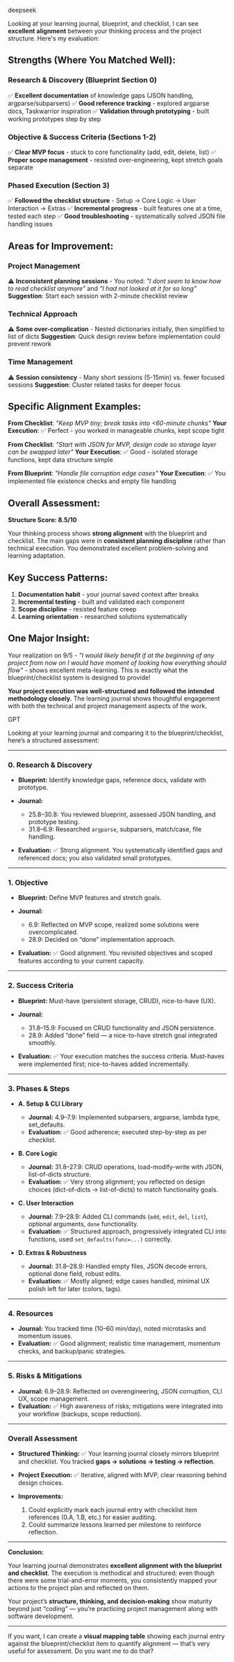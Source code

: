 deepseek

Looking at your learning journal, blueprint, and checklist, I can see **excellent alignment** between your thinking process and the project structure. Here's my evaluation:

## **Strengths (Where You Matched Well):**

### **Research & Discovery (Blueprint Section 0)**
✅ **Excellent documentation** of knowledge gaps (JSON handling, argparse/subparsers)
✅ **Good reference tracking** - explored argparse docs, Taskwarrior inspiration
✅ **Validation through prototyping** - built working prototypes step by step

### **Objective & Success Criteria (Sections 1-2)**
✅ **Clear MVP focus** - stuck to core functionality (add, edit, delete, list)
✅ **Proper scope management** - resisted over-engineering, kept stretch goals separate

### **Phased Execution (Section 3)**
✅ **Followed the checklist structure** - Setup → Core Logic → User Interaction → Extras
✅ **Incremental progress** - built features one at a time, tested each step
✅ **Good troubleshooting** - systematically solved JSON file handling issues

## **Areas for Improvement:**

### **Project Management**
⚠️ **Inconsistent planning sessions** - You noted: *"I dont seem to know how to read checklist anymore"* and *"I had not looked at it for so long"*
**Suggestion**: Start each session with 2-minute checklist review

### **Technical Approach**
⚠️ **Some over-complication** - Nested dictionaries initially, then simplified to list of dicts
**Suggestion**: Quick design review before implementation could prevent rework

### **Time Management**
⚠️ **Session consistency** - Many short sessions (5-15min) vs. fewer focused sessions
**Suggestion**: Cluster related tasks for deeper focus

## **Specific Alignment Examples:**

**From Checklist**: *"Keep MVP tiny; break tasks into <60-minute chunks"*
**Your Execution**: ✅ Perfect - you worked in manageable chunks, kept scope tight

**From Checklist**: *"Start with JSON for MVP, design code so storage layer can be swapped later"*
**Your Execution**: ✅ Good - isolated storage functions, kept data structure simple

**From Blueprint**: *"Handle file corruption edge cases"*
**Your Execution**: ✅ You implemented file existence checks and empty file handling

## **Overall Assessment:**

**Structure Score: 8.5/10**

Your thinking process shows **strong alignment** with the blueprint and checklist. The main gaps were in **consistent planning discipline** rather than technical execution. You demonstrated excellent problem-solving and learning adaptation.

## **Key Success Patterns:**
1. **Documentation habit** - your journal saved context after breaks
2. **Incremental testing** - built and validated each component
3. **Scope discipline** - resisted feature creep
4. **Learning orientation** - researched solutions systematically

## **One Major Insight:**
Your realization on 9/5 - *"I would likely benefit if at the beginning of any project from now on I would have moment of looking how everything should flow"* - shows excellent meta-learning. This is exactly what the blueprint/checklist system is designed to provide!

**Your project execution was well-structured and followed the intended methodology closely.** The learning journal shows thoughtful engagement with both the technical and project management aspects of the work.




GPT


Looking at your learning journal and comparing it to the blueprint/checklist, here’s a structured assessment:

---

### **0. Research & Discovery**

* **Blueprint:** Identify knowledge gaps, reference docs, validate with prototype.
* **Journal:**

  * 25.8–30.8: You reviewed blueprint, assessed JSON handling, and prototype testing.
  * 31.8–6.9: Researched `argparse`, subparsers, match/case, file handling.
* **Evaluation:** ✅ Strong alignment. You systematically identified gaps and referenced docs; you also validated small prototypes.

---

### **1. Objective**

* **Blueprint:** Define MVP features and stretch goals.
* **Journal:**

  * 6.9: Reflected on MVP scope, realized some solutions were overcomplicated.
  * 28.9: Decided on “done” implementation approach.
* **Evaluation:** ✅ Good alignment. You revisited objectives and scoped features according to your current capacity.

---

### **2. Success Criteria**

* **Blueprint:** Must-have (persistent storage, CRUD), nice-to-have (UX).
* **Journal:**

  * 31.8–15.9: Focused on CRUD functionality and JSON persistence.
  * 28.9: Added “done” field — a nice-to-have stretch goal integrated smoothly.
* **Evaluation:** ✅ Your execution matches the success criteria. Must-haves were implemented first; nice-to-haves added incrementally.

---

### **3. Phases & Steps**

* **A. Setup & CLI Library**

  * **Journal:** 4.9–7.9: Implemented subparsers, argparse, lambda type, set_defaults.
  * **Evaluation:** ✅ Good adherence; executed step-by-step as per checklist.

* **B. Core Logic**

  * **Journal:** 31.8–27.9: CRUD operations, load-modify-write with JSON, list-of-dicts structure.
  * **Evaluation:** ✅ Very strong alignment; you reflected on design choices (dict-of-dicts → list-of-dicts) to match functionality goals.

* **C. User Interaction**

  * **Journal:** 7.9–28.9: Added CLI commands (`add`, `edit`, `del`, `list`), optional arguments, `done` functionality.
  * **Evaluation:** ✅ Structured approach, progressively integrated CLI into functions, used `set_defaults(func=...)` correctly.

* **D. Extras & Robustness**

  * **Journal:** 31.8–28.9: Handled empty files, JSON decode errors, optional done field, robust edits.
  * **Evaluation:** ✅ Mostly aligned; edge cases handled, minimal UX polish left for later (colors, tags).

---

### **4. Resources**

* **Journal:** You tracked time (10–60 min/day), noted microtasks and momentum issues.
* **Evaluation:** ✅ Good alignment; realistic time management, momentum checks, and backup/panic strategies.

---

### **5. Risks & Mitigations**

* **Journal:** 6.9–28.9: Reflected on overengineering, JSON corruption, CLI UX, scope management.
* **Evaluation:** ✅ High awareness of risks; mitigations were integrated into your workflow (backups, scope reduction).

---

### **Overall Assessment**

* **Structured Thinking:** ✅ Your learning journal closely mirrors blueprint and checklist. You tracked **gaps → solutions → testing → reflection**.
* **Project Execution:** ✅ Iterative, aligned with MVP, clear reasoning behind design choices.
* **Improvements:**

  1. Could explicitly mark each journal entry with checklist item references (0.A, 1.B, etc.) for easier auditing.
  2. Could summarize lessons learned per milestone to reinforce reflection.

---

**Conclusion:**

Your learning journal demonstrates **excellent alignment with the blueprint and checklist**. The execution is methodical and structured; even though there were some trial-and-error moments, you consistently mapped your actions to the project plan and reflected on them.

Your project’s **structure, thinking, and decision-making** show maturity beyond just “coding” — you’re practicing project management along with software development.

---

If you want, I can create a **visual mapping table** showing each journal entry against the blueprint/checklist item to quantify alignment — that’s very useful for assessment. Do you want me to do that?
